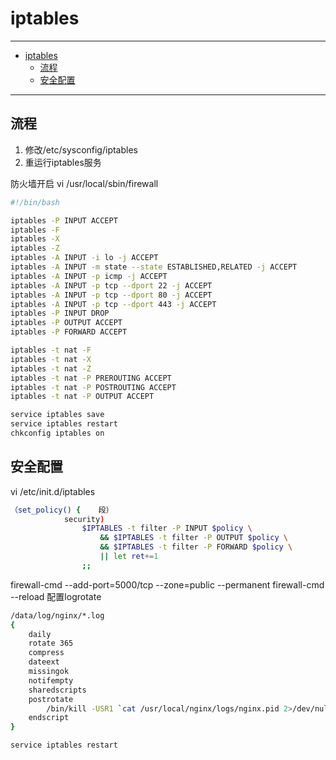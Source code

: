 # iptables

------

- [iptables](#iptables)
  - [流程](#流程)
  - [安全配置](#安全配置)

------

## 流程

1. 修改/etc/sysconfig/iptables
2. 重运行iptables服务

防火墙开启
vi /usr/local/sbin/firewall

```sh
#!/bin/bash

iptables -P INPUT ACCEPT
iptables -F
iptables -X
iptables -Z
iptables -A INPUT -i lo -j ACCEPT
iptables -A INPUT -m state --state ESTABLISHED,RELATED -j ACCEPT
iptables -A INPUT -p icmp -j ACCEPT
iptables -A INPUT -p tcp --dport 22 -j ACCEPT
iptables -A INPUT -p tcp --dport 80 -j ACCEPT
iptables -A INPUT -p tcp --dport 443 -j ACCEPT
iptables -P INPUT DROP
iptables -P OUTPUT ACCEPT
iptables -P FORWARD ACCEPT

iptables -t nat -F
iptables -t nat -X
iptables -t nat -Z
iptables -t nat -P PREROUTING ACCEPT
iptables -t nat -P POSTROUTING ACCEPT
iptables -t nat -P OUTPUT ACCEPT

service iptables save
service iptables restart
chkconfig iptables on
```

## 安全配置

vi /etc/init.d/iptables

```sh
（set_policy() {    段）
            security)
                $IPTABLES -t filter -P INPUT $policy \
                    && $IPTABLES -t filter -P OUTPUT $policy \
                    && $IPTABLES -t filter -P FORWARD $policy \
                    || let ret+=1
                ;;
```

firewall-cmd --add-port=5000/tcp --zone=public --permanent
firewall-cmd --reload
配置logrotate

```sh
/data/log/nginx/*.log
{
    daily
    rotate 365
    compress
    dateext
    missingok
    notifempty
    sharedscripts
    postrotate
        /bin/kill -USR1 `cat /usr/local/nginx/logs/nginx.pid 2>/dev/null` 2>/dev/null || ture
    endscript
}
```

```sh
service iptables restart
```
